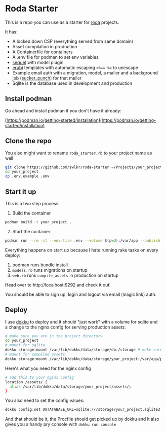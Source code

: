# Roda Starter

This is a repo you can use as a starter for [roda](https://roda.jeremyevans.net) projects.

It has:

- A locked down CSP (everything served from same domain)
- Asset compilation in production
- A Containerfile for containers
- A .env file for podman to set env variables
- [sequel](http://sequel.jeremyevans.net) with model plugin
- [erubi](https://github.com/jeremyevans/erubi) templates with automatic escaping `<%== %>` to unescape
- Example email auth with a migration, model, a mailer and a background job ([sucker_punch](https://github.com/brandonhilkert/sucker_punch)) for that mailer
- Sqlite is the database used in development and production

## Install podman

Go ahead and install podman if you don't have it already:

[https://podman.io/getting-started/installation](https://podman.io/getting-started/installation)

## Clone the repo

You also might want to rename `roda_starter.rb` to your project name as well

```sh
git clone https://github.com/swlkr/roda-starter ~/Projects/your_project
cd your_project
cp .env.example .env
```

## Start it up

This is a two step process:

1. Build the container

```sh
podman build -t your_project .
```

2. Start the container

```sh
podman run --rm -it --env-file .env --volume $(pwd):/var/app --publish 9292:9292 your_project # listening on http://localhost:9292
```

Everything happens on start up because I hate running rake tasks on every deploy:

1. podman runs bundle install
2. `models.rb` runs migrations on startup
3. `web.rb` runs `compile_assets` in production on startup

Head over to http://localhost:9292 and check it out!

You should be able to sign up, login and logout via email (magic link) auth.

## Deploy

I use [dokku](https://dokku.com) to deploy and it should "just work" with a volume for sqlite and a change to the nginx config for serving production assets:

```sh
# make sure you are in the project directory
cd your_project
# mount for sqlite
dokku storage:mount /var/lib/dokku/data/storage/db:/storage # make sure that `your_project` folder exists on the server
# mount for compiled assets
dokku storage:mount /var/lib/dokku/data/storage/your_project:/var/app/public # make sure that `your_project` folder exists on the server
```

Here's what you need for the nginx config

```sh
# add this to your nginx config
location /assets/ {
  alias /var/lib/dokku/data/storage/your_project/assets/;
}
```

You also need to set the config values:

```sh
dokku config:set DATATABASE_URL=sqlite:///storage/your_project.sqlite3 RACK_ENV=production SESSION_SECRET=your session secret
```

And that should be it, the Procfile should get picked up by dokku and it also gives you a handy pry console with `dokku run console`
